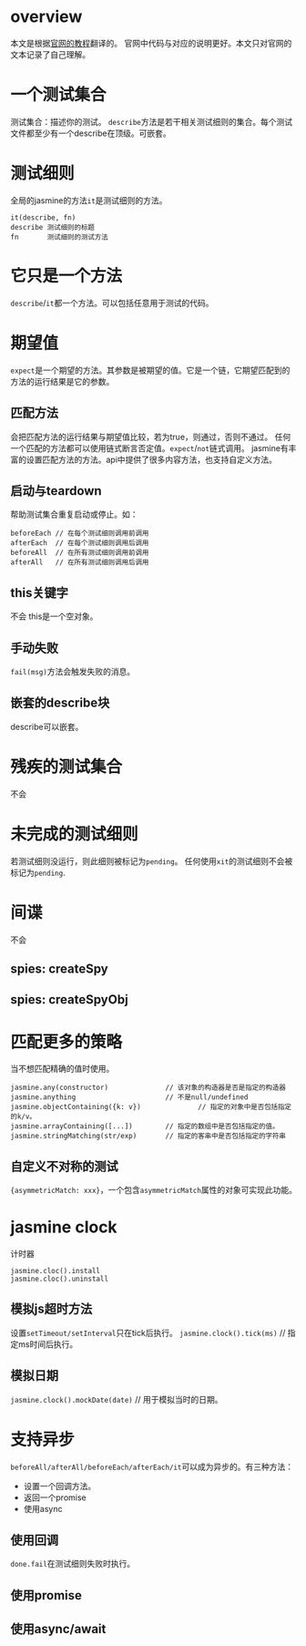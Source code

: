 # overview
本文是根据[官网的教程](https://jasmine.github.io/tutorials/your_first_suite)翻译的。
官网中代码与对应的说明更好。本文只对官网的文本记录了自己理解。

# 一个测试集合
测试集合：描述你的测试。
`describe`方法是若干相关测试细则的集合。每个测试文件都至少有一个describe在顶级。可嵌套。

# 测试细则
全局的jasmine的方法`it`是测试细则的方法。
```
it(describe, fn)
describe 测试细则的标题
fn       测试细则的测试方法
```

# 它只是一个方法
`describe`/`it`都一个方法。可以包括任意用于测试的代码。

# 期望值
`expect`是一个期望的方法。其参数是被期望的值。它是一个链，它期望匹配到的方法的运行结果是它的参数。

## 匹配方法
会把匹配方法的运行结果与期望值比较，若为true，则通过，否则不通过。
任何一个匹配的方法都可以使用链式断言否定值。`expect`/`not`链式调用。
jasmine有丰富的设置匹配方法的方法。api中提供了很多内容方法，也支持自定义方法。

## 启动与teardown
帮助测试集合重复启动或停止。如：
```
beforeEach // 在每个测试细则调用前调用
afterEach  // 在每个测试细则调用后调用
beforeAll  // 在所有测试细则调用前调用
afterAll   // 在所有测试细则调用后调用
```

## this关键字
不会
this是一个空对象。

## 手动失败
`fail(msg)`方法会触发失败的消息。

## 嵌套的describe块
describe可以嵌套。

# 残疾的测试集合
不会

# 未完成的测试细则
若测试细则没运行，则此细则被标记为`pending`。
任何使用`xit`的测试细则不会被标记为`pending`.

# 间谍
不会

## spies: createSpy
## spies: createSpyObj

# 匹配更多的策略
当不想匹配精确的值时使用。
```
jasmine.any(constructor)              // 该对象的构造器是否是指定的构造器
jasmine.anything                      // 不是null/undefined
jasmine.objectContaining({k: v})              // 指定的对象中是否包括指定的k/v。
jasmine.arrayContaining([...])        // 指定的数组中是否包括指定的值。
jasmine.stringMatching(str/exp)       // 指定的客串中是否包括指定的字符串
```

## 自定义不对称的测试
`{asymmetricMatch: xxx}`，一个包含`asymmetricMatch`属性的对象可实现此功能。

# jasmine clock
计时器
```
jasmine.cloc().install
jasmine.cloc().uninstall
```

## 模拟js超时方法
设置`setTimeout/setInterval`只在tick后执行。
`jasmine.clock().tick(ms)` // 指定ms时间后执行。

## 模拟日期
`jasmine.clock().mockDate(date)` // 用于模拟当时的日期。

# 支持异步
`beforeAll/afterAll/beforeEach/afterEach/it`可以成为异步的。有三种方法：
- 设置一个回调方法。
- 返回一个promise
- 使用async

## 使用回调
`done.fail`在测试细则失败时执行。

## 使用promise

## 使用async/await

